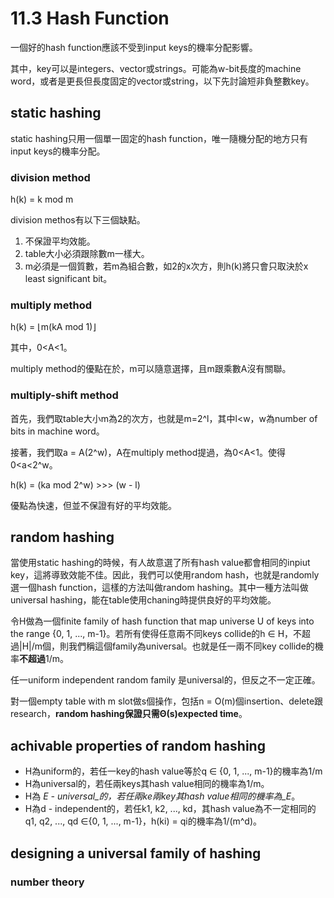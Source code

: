 # 11.3 Hash Function

一個好的hash function應該不受到input keys的機率分配影響。

其中，key可以是integers、vector或strings。可能為w-bit長度的machine word，或者是更長但長度固定的vector或string，以下先討論短非負整數key。

## static hashing

static hashing只用一個單一固定的hash function，唯一隨機分配的地方只有input keys的機率分配。

### division method

h(k) = k mod m

division methos有以下三個缺點。

1. 不保證平均效能。
2. table大小必須跟除數m一樣大。
3. m必須是一個質數，若m為組合數，如2的x次方，則h(k)將只會只取決於x least significant bit。

### multiply method

h(k) = ⌊m(kA mod 1)⌋

其中，0\<A<1。

multiply method的優點在於，m可以隨意選擇，且m跟乘數A沒有關聯。

### multiply-shift method

首先，我們取table大小m為2的次方，也就是m=2^l，其中l\<w，w為number of bits in machine word。

接著，我們取a = A(2^w)，A在multiply method提過，為0\<A<1。使得0\<a<2^w。

h(k) = (ka mod 2^w) >>> (w - l)

優點為快速，但並不保證有好的平均效能。

## random hashing

當使用static hashing的時候，有人故意選了所有hash value都會相同的inpiut key，這將導致效能不佳。因此，我們可以使用random hash，也就是randomly選一個hash function，這樣的方法叫做random hashing。其中一種方法叫做universal hashing，能在table使用chaning時提供良好的平均效能。

令H做為一個finite family of hash function that map universe U of keys into the range {0, 1, ..., m-1}。若所有使得任意兩不同keys collide的h ∈ H，不超過|H|/m個，則我們稱這個family為universal。也就是任一兩不同key collide的機率**不超過**1/m。

任一uniform independent random family 是universal的，但反之不一定正確。

對一個empty table with m slot做s個操作，包括n = O(m)個insertion、delete跟research，**random hashing保證只需Θ(s)expected time**。

## achivable properties of random hashing

* H為uniform的，若任一key的hash value等於q ∈ {0, 1, ..., m-1}的機率為1/m
* H為universal的，若任兩keys其hash value相同的機率為1/m。
* H為 _Ε - universal_的，若任兩ke兩key其hash value相同的機率為_Ε_。
* H為d - independent的，若任k1, k2, ..., kd，其hash value為不一定相同的q1, q2, ..., qd ∈{0, 1, ..., m-1}，h(ki) = qi的機率為1/(m^d)。

## designing a universal family of hashing

### number theory





